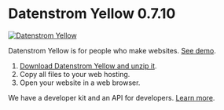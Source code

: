 Datenstrom Yellow 0.7.10
=======================
[![Datenstrom Yellow](https://raw.githubusercontent.com/datenstrom/yellow-developers/master/media/images/datenstrom-yellow-en.jpg)](https://datenstrom.se/yellow/)

Datenstrom Yellow is for people who make websites. [See demo](https://developers.datenstrom.se/).

1. [Download Datenstrom Yellow and unzip it](https://github.com/datenstrom/yellow/archive/master.zip).
2. Copy all files to your web hosting.
3. Open your website in a web browser.

We have a developer kit and an API for developers. [Learn more](https://developers.datenstrom.se/help/).
